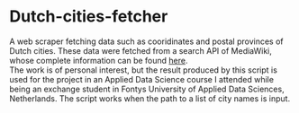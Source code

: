 # Dutch-cities-fetcher
A web scraper fetching data such as cooridinates and postal provinces of Dutch cities. These data were fetched from a search API of MediaWiki, whose complete information can be found [here](https://www.mediawiki.org/wiki/API:Main_page).   
The work is of personal interest, but the result produced by this script is used for the project in an Applied Data Science course I attended while being an exchange student in Fontys University of Applied Data Sciences, Netherlands.
The script works when the path to a list of city names is input.

